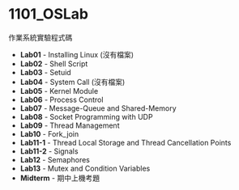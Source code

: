 # 1101_OSLab
作業系統實驗程式碼

* **Lab01** - Installing Linux (沒有檔案)
* **Lab02** - Shell Script
* **Lab03** - Setuid
* **Lab04** - System Call (沒有檔案)
* **Lab05** - Kernel Module
* **Lab06** - Process Control
* **Lab07** - Message-Queue and Shared-Memory
* **Lab08** - Socket Programming with UDP
* **Lab09** - Thread Management
* **Lab10** - Fork_join
* **Lab11-1** - Thread Local Storage and Thread Cancellation Points
* **Lab11-2** - Signals
* **Lab12** - Semaphores
* **Lab13** - Mutex and Condition Variables
* **Midterm** - 期中上機考題
